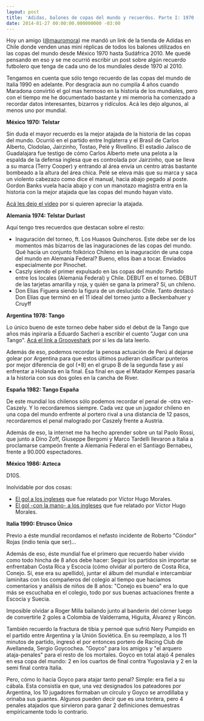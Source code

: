```yaml
---
layout: post
title: 'Adidas, balones de copas del mundo y recuerdos. Parte I: 1970 - 1990'
date: 2014-01-27 00:00:00.000000000 -03:00
---
```

Hoy un amigo ([@mauromora](http://twitter.com/mauromora)) me mandó un link de la tienda de Adidas en Chile donde venden unas mini réplicas de todos los balones utilizados en las copas del mundo desde México 1970 hasta Sudáfrica 2010. Me quedé pensando en eso y se me ocurrió escribir un post sobre algún recuerdo futbolero que tenga de cada uno de los mundiales desde 1970 al 2010.

Tengamos en cuenta que sólo tengo recuerdo de las copas del mundo de Italia 1990 en adelante. Por desgracia aun no cumplía 4 años cuando Maradona convirtió el gol mas hermoso en la historia de los mundiales, pero con el tiempo me he documentado bastante y mi memoria ha comenzado a recordar datos interesantes, bizarros y ridículos. Acá les dejo algunos, al menos uno por mundial.

**México 1970: Telstar**   

Sin duda el mayor recuerdo es la mejor atajada de la historia de las copas del mundo. Ocurrió en el partido entre Inglaterra y el Brasil de Carlos Alberto, Clodolao, Jairzinho, Tostao, Pelé y Rivellino. El estadio Jalisco de Guadalajara fue testigo de cómo Carlos Alberto mete una pelota a la espalda de la defensa inglesa que es controlada por Jairzinho, que se lleva a su marca (Terry Cooper) y entrando al área envía un centro atrás bastante bombeado a la altura del área chica. Pelé se eleva más que su marca y saca un violento cabezazo como dice el manual, hacia abajo pegado al poste. Gordon Banks vuela hacia abajo y con un manotazo magistra entra en la historia con la mejor atajada que las copas del mundo hayan visto.

[Acá les dejo el video](http://www.youtube.com/watch?v=HNLam4RAbg8) por si quieren apreciar la atajada.

**Alemania 1974: Telstar Durlast**  

Aquí tengo tres recuerdos que destacan sobre el resto:

- Inaguración del torneo, ft. Los Huasos Quincheros. Este debe ser de los momentos más bizarros de las inaguraciones de las copas del mundo. Qué hacía un conjunto folkórico Chileno en la inaguración de una copa del mundo en Alemania Federal? Bueno, ellos iban a tocar. Enviados especialmente por Pinochet.
- Caszly siendo el primer expulsado en las copas del mundo: Partido entre los locales (Alemania Federal) y Chile. DEBUT en el torneo. DEBUT de las tarjetas amarilla y roja, y quién se gana la primera? Sí, un chileno.
- Don Elias Figuera siendo la figura de un deslucido Chile. Tanto destacó Don Elías que terminó en el 11 ideal del torneo junto a Beckenbahuer y Cruyff

**Argentina 1978: Tango**  

Lo único bueno de este torneo debe haber sido el debut de la Tango que años más inpiraría a Eduardo Sacheri a escribir el cuento "Jugar con una Tango". [Acá el link a Grooveshark](http://grooveshark.com/#!/s/Jugar+Con+Una+Tango/2CyP9g?src=5) por si les da lata leerlo.

Además de eso, podemos recordar la penosa actuación de Perú al dejarse golear por Argentina para que estos últimos pudieran clasificar punteros por mejor diferencia de gol (+8) en el grupo B de la segunda fase y así enfrentar a Holanda en la final. Ésa final en que el Matador Kempes pasaría a la historia con sus dos goles en la cancha de River.

**España 1982: Tango España**  

De este mundial los chilenos sólo podemos recordar el penal de -otra vez- Caszely. Y lo recordaremos siempre. Cada vez que un jugador chileno en una copa del mundo enfrente al portero rival a una distancia de 12 pasos, recordaremos el penal malogrado por Caszely frente a Austria.

Además de eso, la internet me ha hecho aprender sobre un tal Paolo Rossi, que junto a Dino Zoff, Giuseppe Bergomi y Marco Tardelli llevaron a Italia a proclamarse campeón frente a Alemania Federal en el Santiago Bernabeu, frente a 90.000 espectadores.

**México 1986: Azteca**

D10S.

Inolvidable por dos cosas:
* [El gol a los ingleses](http://www.youtube.com/watch?v=Wekcez2ubNw) que fue relatado por Víctor Hugo Morales.
* [El gol -con la mano- a los ingleses](http://www.youtube.com/watch?v=gK2z5-cceP4) que fue relatado por Víctor Hugo Morales.

**Italia 1990: Etrusco Único**

Previo a éste mundial recordamos el nefasto incidente de Roberto "Cóndor" Rojas (indio tenía que ser)...

Además de eso, éste mundial fue el primero que recuerdo haber vivido como todo hincha de 8 años debe hacer: Seguir los partidos sin importar se enfrentaban Costa Rica y Escocia (cómo olvidar al portero de Costa Rica, Conejo. Sí, ese era su apellido), juntar el álbum del mundial e intercambiar laminitas con los compañeros del colegio al tiempo que haciamos comentarios y análisis de niños de 8 años: "Conejo es bueno" era lo que más se escuchaba en el colegio, todo por sus buenas actuaciones frente a Escocia y Suecia.

Imposible olvidar a Roger Milla bailando junto al banderín del córner luego de convertirle 2 goles a Colombia de Valderrama, Higuita, Álvarez y Rincón.

También recuerdo la fractura de tibia y pernoé que sufrió Nery Pumpido en el partido entre Argentina y la Unión Soviética. En su reemplazo, a los 11 minutos de partido, ingresó el por entonces portero de Racing Club de Avellaneda, Sergio Goycochea. "Goyco" para los amigos y "el arquero ataja-penales" para el resto de los mortales. Goyco en total atajó 4 penales en esa copa del mundo: 2 en los cuartos de final contra Yugoslavia y 2 en la semi final contra Italia.

Pero, cómo lo hacía Goyco para atajar tanto penal? Simple: era fiel a su cábala. Esta consistía en que, una vez designados los pateadores por Argentina, los 10 jugadores formaban un círculo y Goyco se arrodillaba y orinaba sus guantes. Algunos pueden decir que es una tontera, pero 4 penales atajados que sirvieron para ganar 2 definiciones demuestras empíricamente todo lo contrario.
